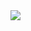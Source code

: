 <img align="right" src="https://visitor-badge.laobi.icu/badge?page_id=zumrudu-anka.zumrudu-anka">

<h1 align="center">
  <a href="https://git.io/typing-svg">
    <img src="https://readme-typing-svg.herokuapp.com/?lines=Backend+developer;Python+developer;Django+DRF+Docker; HTML+CSS+SASS+Bootstrap;JavaScript+ReactJS+VueJS!&center=true&size=30>
  </a>
</h1>
<br>


